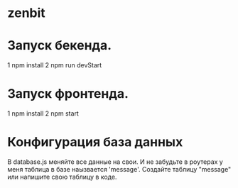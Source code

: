 # zenbit

# Запуск бекенда.
1 npm install
2 npm run devStart

# Запуск фронтенда.
1 npm install
2 npm start

# Конфигурация база данных

В database.js меняйте все данные на свои. И не забудьте в роутерах у меня таблица в базе наызвается 'message'. Создайте таблицу  "message" или напишите свою таблицу в коде.
